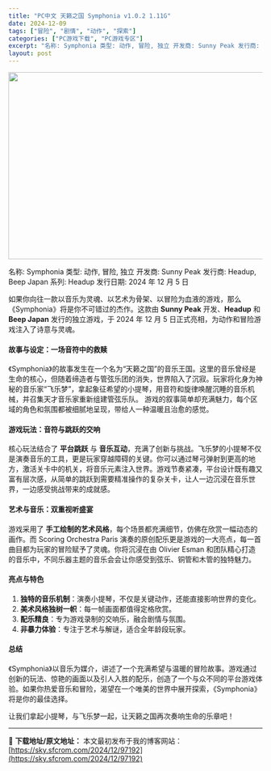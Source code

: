 ```yaml
---
title: "PC中文 天籁之国 Symphonia v1.0.2 1.11G"
date: 2024-12-09
tags: ["冒险", "剧情", "动作", "探索"]
categories: ["PC游戏下载", "PC游戏专区"]
excerpt: "名称: Symphonia 类型: 动作, 冒险, 独立 开发商: Sunny Peak 发行商: Headup, Beep Japan 系列: Headup 发行日期: 2024 年 12 月 5 日 如果你向往一款以音乐为灵魂、以艺术为骨架、以冒险为血液的游戏，那么《Symphonia》将是你不&hellip;"
layout: post
---
```


<img class="aligncenter size-full wp-image-97193" src="https://sky.sfcrom.com/wp-content/uploads/2024/12/2024120903051810.webp" alt="" width="660" height="370" />

名称: Symphonia
类型: 动作, 冒险, 独立
开发商: Sunny Peak
发行商: Headup, Beep Japan
系列: Headup
发行日期: 2024 年 12 月 5 日

如果你向往一款以音乐为灵魂、以艺术为骨架、以冒险为血液的游戏，那么《Symphonia》将是你不可错过的杰作。这款由 <strong>Sunny Peak</strong> 开发、<strong>Headup</strong> 和 <strong>Beep Japan</strong> 发行的独立游戏，于 2024 年 12 月 5 日正式亮相，为动作和冒险游戏注入了诗意与灵魂。
<h4><strong>故事与设定：一场音符中的救赎</strong></h4>
《Symphonia》的故事发生在一个名为“天籁之国”的音乐王国。这里的音乐曾经是生命的核心，但随着缔造者与管弦乐团的消失，世界陷入了沉寂。玩家将化身为神秘的音乐家“飞乐梦”，拿起象征希望的小提琴，用音符和旋律唤醒沉睡的音乐机械，并召集天才音乐家重新组建管弦乐队。
游戏的叙事简单却充满魅力，每个区域的角色和氛围都被细腻地呈现，带给人一种温暖且治愈的感觉。
<h4><strong>游戏玩法：音符与跳跃的交响</strong></h4>
核心玩法结合了 <strong>平台跳跃</strong> 与 <strong>音乐互动</strong>，充满了创新与挑战。飞乐梦的小提琴不仅是演奏音乐的工具，更是玩家穿越障碍的关键。你可以通过琴弓弹射到更高的地方，激活关卡中的机关，将音乐元素注入世界。游戏节奏紧凑，平台设计既有趣又富有层次感，从简单的跳跃到需要精准操作的复杂关卡，让人一边沉浸在音乐世界，一边感受挑战带来的成就感。
<h4><strong>艺术与音乐：双重视听盛宴</strong></h4>
游戏采用了 <strong>手工绘制的艺术风格</strong>，每个场景都充满细节，仿佛在欣赏一幅动态的画作。而 Scoring Orchestra Paris 演奏的原创配乐更是游戏的一大亮点，每一首曲目都为玩家的冒险赋予了灵魂。你将沉浸在由 Olivier Esman 和团队精心打造的音乐中，不同乐器主题的音乐会会让你感受到弦乐、铜管和木管的独特魅力。
<h4><strong>亮点与特色</strong></h4>
<ol>
 	<li><strong>独特的音乐机制</strong>：演奏小提琴，不仅是关键动作，还能直接影响世界的变化。</li>
 	<li><strong>美术风格独树一帜</strong>：每一帧画面都值得定格欣赏。</li>
 	<li><strong>配乐精良</strong>：专为游戏录制的交响乐，融合剧情与氛围。</li>
 	<li><strong>非暴力体验</strong>：专注于艺术与解谜，适合全年龄段玩家。</li>
</ol>
<h4><strong>总结</strong></h4>
《Symphonia》以音乐为媒介，讲述了一个充满希望与温暖的冒险故事。游戏通过创新的玩法、惊艳的画面以及引人入胜的配乐，创造了一个与众不同的平台游戏体验。如果你热爱音乐和冒险，渴望在一个唯美的世界中展开探索，《Symphonia》将是你的最佳选择。

让我们拿起小提琴，与飞乐梦一起，让天籁之国再次奏响生命的乐章吧！

---
📖 **下载地址/原文地址：** 本文最初发布于我的博客网站：[https://sky.sfcrom.com/2024/12/97192](https://sky.sfcrom.com/2024/12/97192)
